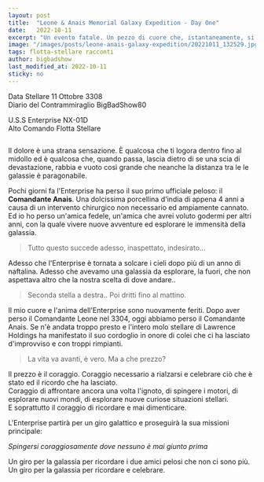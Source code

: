 ```yaml
---
layout: post
title:  "Leone & Anais Memorial Galaxy Expedition - Day One"
date:   2022-10-11
excerpt: "Un evento fatale. Un pezzo di cuore che, istantaneamente, si straccia per forse non ricucirsi mai più. La prima parte del racconto di un profondo atto d'amore, dell'omaggio di un essere umano ad un compagno di vita"
image: "/images/posts/leone-anais-galaxy-expedition/20221011_132529.jpg"
tags: flotta-stellare racconti
author: bigbadshow
last_modified_at: 2022-10-11
sticky: no
---
```

<div class="box alt">
<p>Data Stellare 11 Ottobre 3308<br>
Diario del Contrammiraglio BigBadShow80</p>

<p>U.S.S Enterprise NX-01D<br>
Alto Comando Flotta Stellare</p>
</div>
<span class="image fit"><img src="/images/Elite-Division-png.png" alt=""></span>

Il dolore è una strana sensazione. È qualcosa che ti logora dentro fino al midollo ed è qualcosa che, quando passa, lascia dietro di se una scia di devastazione, rabbia e vuoto così grande che neanche la distanza tra le le galassie è paragonabile.

Pochi giorni fa l'Enterprise ha perso il suo primo ufficiale peloso: il **Comandante Anais**. Una dolcissima porcellina d'india di appena 4 anni a causa di un intervento chirurgico non necessario ed ampiamente cannato. Ed io ho perso un'amica fedele, un'amica che avrei voluto godermi per altri anni, con la quale vivere nuove avventure ed esplorare le immensità della galassia.

> Tutto questo succede adesso, inaspettato, indesirato...
 
Adesso che l'Enterprise è tornata a solcare i cieli dopo più di un anno di naftalina. Adesso che avevamo una galassia da esplorare, la fuori, che non aspettava altro che la nostra scelta di dove andare..

> Seconda stella a destra.. Poi dritti fino al mattino.

Il mio cuore e l'anima dell'Enterprise sono nuovamente feriti. Dopo aver perso il Comandante Leone nel 3304, oggi abbiamo perso il Comandante Anais.
Se n'è andata troppo presto e l'intero molo stellare di Lawrence Holdings ha manifestato il suo cordoglio in onore di colei che ci ha lasciato d'improvviso  e con troppi rimpianti.

> La vita va avanti, è vero. Ma a che prezzo?

Il prezzo è il coraggio. Coraggio necessario a rialzarsi e celebrare ciò che è stato ed il ricordo che ha lasciato.<br>
Coraggio di affrontare ancora una volta l'ignoto, di spingere i motori, di esplorare nuovi mondi, di esplorare nuove curiose situazioni stellari.<br>
E soprattutto il coraggio di ricordare e mai dimenticare.

L'Enterprise partirà per un giro galattico e proseguirà la sua missioni principale:

_Spingersi coraggiosamente dove nessuno è mai giunto prima_

Un giro per la galassia per ricordare i due amici pelosi che non ci sono più.<br>
Un giro per la galassia per ricordare e celebrare. 
